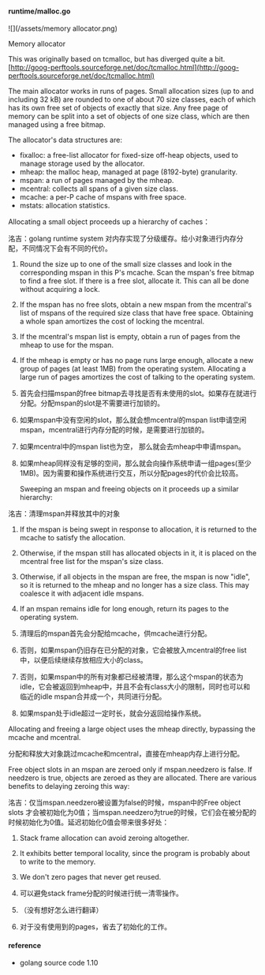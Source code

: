 #### runtime/malloc.go

![](/assets/memory allocator.png)



Memory allocator

This was originally based on tcmalloc, but has diverged quite a bit. [http://goog-perftools.sourceforge.net/doc/tcmalloc.html](http://goog-perftools.sourceforge.net/doc/tcmalloc.html)

The main allocator works in runs of pages. Small allocation sizes \(up to and including 32 kB\) are rounded to one of about 70 size classes, each of which has its own free set of objects of exactly that size. Any free page of memory can be split into a set of objects of one size class, which are then managed using a free bitmap.

The allocator's data structures are:

* fixalloc: a free-list allocator for fixed-size off-heap objects, used to manage storage used by the allocator.
* mheap: the malloc heap, managed at page \(8192-byte\) granularity.
* mspan: a run of pages managed by the mheap.
* mcentral: collects all spans of a given size class.
* mcache: a per-P cache of mspans with free space.
* mstats: allocation statistics.

Allocating a small object proceeds up a hierarchy of caches：

洺吉：golang runtime system 对内存实现了分级缓存。给小对象进行内存分配，不同情况下会有不同的代价。

1. Round the size up to one of the small size classes and look in the corresponding mspan in this P's mcache. Scan the mspan's free bitmap to find a free slot. If there is a free slot, allocate it. This can all be done without acquiring a lock.
2. If the mspan has no free slots, obtain a new mspan from the mcentral's list of mspans of the required size class that have free space. Obtaining a whole span amortizes the cost of locking the mcentral.
3. If the mcentral's mspan list is empty, obtain a run of pages from the mheap to use for the mspan.
4. If the mheap is empty or has no page runs large enough, allocate a new group of pages \(at least 1MB\) from the operating system. Allocating a large run of pages amortizes the cost of talking to the operating system.

5. 首先会扫描mspan的free bitmap去寻找是否有未使用的slot。如果存在就进行分配。分配mspan的slot是不需要进行加锁的。

6. 如果mspan中没有空闲的slot，那么就会想mcentral的mspan list申请空闲mspan，mcentral进行内存分配的时候，是需要进行加锁的。
7. 如果mcentral中的mspan list也为空， 那么就会去mheap中申请mspan。
8. 如果mheap同样没有足够的空间，那么就会向操作系统申请一组pages\(至少1MB\)。因为需要和操作系统进行交互，所以分配pages的代价会比较高。

   Sweeping an mspan and freeing objects on it proceeds up a similar hierarchy:

洺吉：清理mspan并释放其中的对象

1. If the mspan is being swept in response to allocation, it is returned to the mcache to satisfy the allocation.

2. Otherwise, if the mspan still has allocated objects in it, it is placed on the mcentral free list for the mspan's size class.

3. Otherwise, if all objects in the mspan are free, the mspan is now "idle", so it is returned to the mheap and no longer has a size class. This may coalesce it with adjacent idle mspans.

4. If an mspan remains idle for long enough, return its pages to the operating system.

1. 清理后的mspan首先会分配给mcache，供mcache进行分配。
2. 否则，如果mspan仍旧存在已分配的对象，它会被放入mcentral的free list中，以便后续继续存放相应大小的class。
3. 否则，如果mspan中的所有对象都已经被清理，那么这个mspan的状态为idle，它会被返回到mheap中，并且不会有class大小的限制，同时也可以和临近的idle mspan合并成一个，共同进行分配。
4. 如果mspan处于idle超过一定时长，就会分返回给操作系统。

Allocating and freeing a large object uses the mheap directly, bypassing the mcache and mcentral.

分配和释放大对象跳过mcache和mcentral，直接在mheap内存上进行分配。

Free object slots in an mspan are zeroed only if mspan.needzero is false. If needzero is true, objects are zeroed as they are allocated. There are various benefits to delaying zeroing this way:

洺吉：仅当mspan.needzero被设置为false的时候，mspan中的Free object slots 才会被初始化为0值；当mspan.needzero为true的时候，它们会在被分配的时候初始化为0值。延迟初始化0值会带来很多好处：

1. Stack frame allocation can avoid zeroing altogether. 
2. It exhibits better temporal locality, since the program is probably about to write to the memory.
3. We don't zero pages that never get reused.

4. 可以避免stack frame分配的时候进行统一清零操作。

5. （没有想好怎么进行翻译）
6. 对于没有使用到的pages，省去了初始化的工作。

#### reference

* golang source code 1.10



